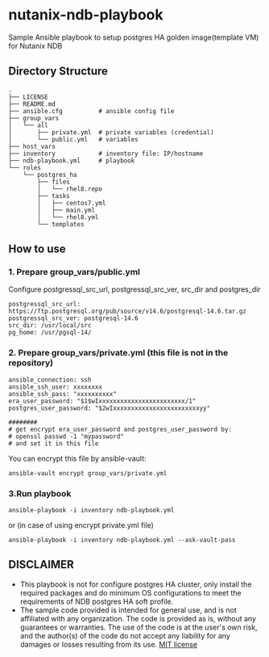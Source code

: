 # nutanix-ndb-playbook

Sample Ansible playbook to setup postgres HA golden image(template VM) for Nutanix NDB

## Directory Structure

```
.
├── LICENSE
├── README.md
├── ansible.cfg          # ansible config file
├── group_vars
│   └── all
│       ├── private.yml  # private variables (credential)
│       └── public.yml   # variables
├── host_vars
├── inventory            # inventory file: IP/hostname
├── ndb-playbook.yml     # playbook
└── roles
    └── postgres_ha
        ├── files
        │   └── rhel8.repo
        ├── tasks
        │   ├── centos7.yml
        │   ├── main.yml
        │   └── rhel8.yml
        └── templates
```

## How to use
### 1. Prepare group_vars/public.yml

Configure postgressql_src_url, postgressql_src_ver, src_dir and postgres_dir

```
postgressql_src_url: https://ftp.postgresql.org/pub/source/v14.6/postgresql-14.6.tar.gz
postgressql_src_ver: postgresql-14.6
src_dir: /usr/local/src
pg_home: /usr/pgsql-14/
```

### 2. Prepare group_vars/private.yml (this file is not in the repository)
```
ansible_connection: ssh 
ansible_ssh_user: xxxxxxxx
ansible_ssh_pass: "xxxxxxxxxx"
era_user_password: "$1$wIxxxxxxxxxxxxxxxxxxxxxxxx/1"
postgres_user_password: "$2wIxxxxxxxxxxxxxxxxxxxxxxxxyy"

########
# get encrypt era_user_password and postgres_user_password by:
# openssl passwd -1 "mypassword"
# and set it in this file
```
You can encrypt this file by ansible-vault:

```ansible-vault encrypt group_vars/private.yml```


### 3.Run playbook

```ansible-playbook -i inventory ndb-playbook.yml```

or (in case of using encrypt private.yml file)

```ansible-playbook -i inventory ndb-playbook.yml --ask-vault-pass```

## DISCLAIMER

* This playbook is not for configure postgres HA cluster, only install the required packages and do minimum OS configurations to meet the requirements of NDB postgres HA soft profile.
* The sample code provided is intended for general use, and is not affiliated with any organization. The code is provided as is, without any guarantees or warranties. The use of the code is at the user's own risk, and the author(s) of the code do not accept any liability for any damages or losses resulting from its use. [MIT license](/LICENSE)

